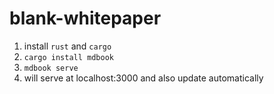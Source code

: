 # blank-whitepaper

 1. install `rust` and `cargo`
 2. `cargo install mdbook`
 3. `mdbook serve`
 4. will serve at localhost:3000 and also update automatically
